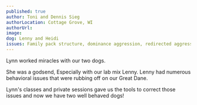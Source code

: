 ```yaml
---
published: true
author: Toni and Dennis Sieg
authorLocation: Cottage Grove, WI
authorUrl:
image:
dog: Lenny and Heidi
issues: Family pack structure, dominance aggression, redirected aggression, manners
---
```


Lynn worked miracles with our two dogs.

She was a godsend, Especially with our lab mix Lenny. Lenny had numerous behavioral issues that were rubbing off on our Great Dane.

Lynn's classes and private sessions gave us the tools to correct those issues and now we have two well behaved dogs!
